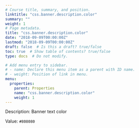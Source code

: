 ```yaml
---
# Course title, summary, and position.
linktitle: "css.banner.description.color"
summary: ""
weight: 1
# Page metadata.
title: "css.banner.description.color"
date: "2018-09-09T00:00:00Z"
lastmod: "2018-09-09T00:00:00Z"
draft: false  # Is this a draft? true/false
toc: true  # Show table of contents? true/false
type: docs  # Do not modify.

# Add menu entry to sidebar.
# - name: Declare this menu item as a parent with ID name.
# - weight: Position of link in menu.
menu:
  properties:
    parent: Properties
    name: "css.banner.description.color"
    weight: 1
---
```


Description: Banner text color


Value: `#808080`
